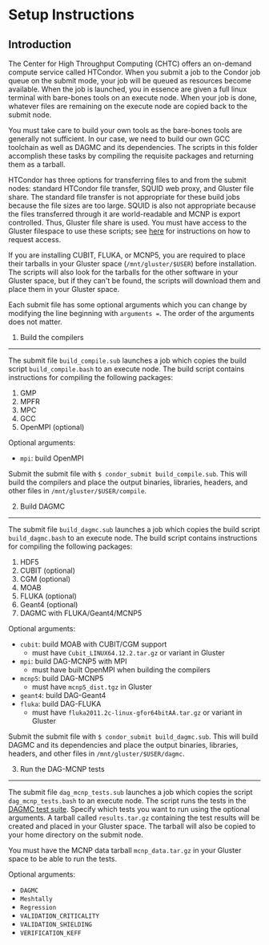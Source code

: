 Setup Instructions
========================================

Introduction
----------------------------------------
The Center for High Throughput Computing (CHTC) offers an on-demand compute service called HTCondor. When you submit a job to the Condor job queue on the submit mode, your job will be queued as resources become available. When the job is launched, you in essence are given a full linux terminal with bare-bones tools on an execute node. When your job is done, whatever files are remaining on the execute node are copied back to the submit node.

You must take care to build your own tools as the bare-bones tools are generally not sufficient. In our case, we need to build our own GCC toolchain as well as DAGMC and its dependencies. The scripts in this folder accomplish these tasks by compiling the requisite packages and returning them as a tarball.

HTCondor has three options for transferring files to and from the submit nodes: standard HTCondor file transfer, SQUID web proxy, and Gluster file share. The standard file transfer is not appropriate for these build jobs because the file sizes are too large. SQUID is also not appropriate because the files transferred through it are world-readable and MCNP is export controlled. Thus, Gluster file share is used. You must have access to the Gluster filespace to use these scripts; see <a href="http://chtc.cs.wisc.edu/file-avail-gluster.shtml" target="_blank">here</a> for instructions on how to request access.

If you are installing CUBIT, FLUKA, or MCNP5, you are required to place their tarballs in your Gluster space (`/mnt/gluster/$USER`) before installation. The scripts will also look for the tarballs for the other software in your Gluster space, but if they can't be found, the scripts will download them and place them in your Gluster space.

Each submit file has some optional arguments which you can change by modifying the line beginning with `arguments =`. The order of the arguments does not matter.

1. Build the compilers
----------------------------------------
The submit file `build_compile.sub` launches a job which copies the build script `build_compile.bash` to an execute node. The build script contains instructions for compiling the following packages:

1. GMP
2. MPFR
3. MPC
4. GCC
5. OpenMPI (optional)

Optional arguments:

* `mpi`: build OpenMPI

Submit the submit file with `$ condor_submit build_compile.sub`. This will build the compilers and place the output binaries, libraries, headers, and other files in `/mnt/gluster/$USER/compile`.

2. Build DAGMC
----------------------------------------
The submit file `build_dagmc.sub` launches a job which copies the build script `build_dagmc.bash` to an execute node. The build script contains instructions for compiling the following packages:

1. HDF5
2. CUBIT (optional)
3. CGM (optional)
4. MOAB
5. FLUKA (optional)
6. Geant4 (optional)
7. DAGMC with FLUKA/Geant4/MCNP5

Optional arguments:

* `cubit`: build MOAB with CUBIT/CGM support
  * must have `Cubit_LINUX64.12.2.tar.gz` or variant in Gluster
* `mpi`: build DAG-MCNP5 with MPI
  * must have built OpenMPI when building the compilers
* `mcnp5`: build DAG-MCNP5
  * must have `mcnp5_dist.tgz` in Gluster
* `geant4`: build DAG-Geant4
* `fluka`: build DAG-FLUKA
  * must have `fluka2011.2c-linux-gfor64bitAA.tar.gz` or variant in Gluster

Submit the submit file with `$ condor_submit build_dagmc.sub`. This will build DAGMC and its dependencies and place the output binaries, libraries, headers, and other files in `/mnt/gluster/$USER/dagmc`.

3. Run the DAG-MCNP tests
----------------------------------------
The submit file `dag_mcnp_tests.sub` launches a job which copies the script `dag_mcnp_tests.bash` to an execute node. The script runs the tests in the <a href="https://github.com/ljacobson64/DAGMC-tests" target="_blank">DAGMC test suite</a>. Specify which tests you want to run using the optional arguments. A tarball called `results.tar.gz` containing the test results will be created and placed in your Gluster space. The tarball will also be copied to your home directory on the submit node.

You must have the MCNP data tarball `mcnp_data.tar.gz` in your Gluster space to be able to run the tests.

Optional arguments:

* `DAGMC`
* `Meshtally`
* `Regression`
* `VALIDATION_CRITICALITY`
* `VALIDATION_SHIELDING`
* `VERIFICATION_KEFF`
